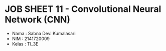 # **JOB SHEET 11 - Convolutional Neural Network (CNN)**

- Nama   : Sabna Devi Kumalasari
- NIM    : 2141720009
- Kelas  : TI_3E